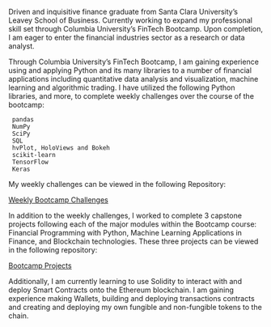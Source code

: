 Driven and inquisitive finance graduate from Santa Clara University’s Leavey School of Business. Currently working to expand my professional skill set through Columbia University’s FinTech Bootcamp. Upon completion, I am eager to enter the financial industries sector as a research or data analyst. 

Through Columbia University’s FinTech Bootcamp, I am gaining experience using and applying Python and its many libraries to a number of financial applications including quantitative data analysis and visualization, machine learning and algorithmic trading. I have utilized the following Python libraries, and more, to complete weekly challenges over the course of the bootcamp:

     pandas
     NumPy
     SciPy
     SQL
     hvPlot, HoloViews and Bokeh
     scikit-learn
     TensorFlow
     Keras

My weekly challenges can be viewed in the following Repository:

[Weekly Bootcamp Challenges](https://github.com/briggslalor/FinTech_Bootcamp_Challenges)

In addition to the weekly challenges, I worked to complete 3 capstone projects following each of the major modules within the Bootcamp course: Financial Programming with Python, Machine Learning Applications in Finance, and Blockchain technologies. These three projects can be viewed in the following repository:

[Bootcamp Projects](https://github.com/briggslalor/FinTech_Bootcamp_Projects)


Additionally, I am currently learning to use Solidity to interact with and deploy Smart Contracts onto the Ethereum blockchain. I am gaining experience making Wallets, building and deploying transactions contracts and creating and deploying my own fungible and non-fungible tokens to the chain.


<!---
briggslalor/briggslalor is a ✨ special ✨ repository because its `README.md` (this file) appears on your GitHub profile.
You can click the Preview link to take a look at your changes.
--->

